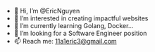 - 👋 Hi, I’m @EricNguyen
- 👀 I’m interested in creating impactful websites
- 🌱 I’m currently learning Golang, Docker...
- 💞️ I’m looking for a Software Engineer position
- 📫 Reach me: 11a1eric3@gmail.com

<!---
EricNguyen1206/EricNguyen1206 is a ✨ special ✨ repository because its `README.md` (this file) appears on your GitHub profile.
You can click the Preview link to take a look at your changes.
--->
